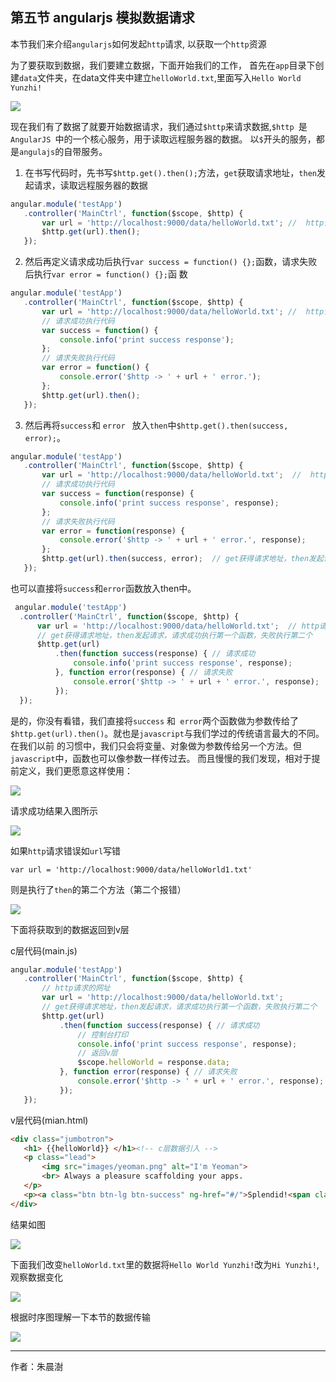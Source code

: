 
## 第五节 angularjs 模拟数据请求

本节我们来介绍`angularjs`如何发起`http`请求, 以获取一个`http`资源

为了要获取到数据，我们要建立数据，下面开始我们的工作，
首先在`app`目录下创建`data`文件夹，在data文件夹中建立`helloWorld.txt`,里面写入`Hello World Yunzhi!`

![](image/2017-10-24-09-49-58.png) 

现在我们有了数据了就要开始数据请求，我们通过`$http`来请求数据,`$http `是 `AngularJS `中的一个核心服务，用于读取远程服务器的数据。
以`$`开头的服务，都是`angulajs`的自带服务。

 1. 在书写代码时，先书写`$http.get().then();`方法，`get`获取请求地址，`then`发起请求，读取远程服务器的数据
 
 ``` javascript
 angular.module('testApp')
    .controller('MainCtrl', function($scope, $http) {
        var url = 'http://localhost:9000/data/helloWorld.txt'; //  http请求的地址
        $http.get(url).then();
    });
 ```
 
 2. 然后再定义请求成功后执行`var success = function() {};`函数，请求失败后执行`var error = function() {};`函 数
 
 ``` javascript
 angular.module('testApp')
    .controller('MainCtrl', function($scope, $http) {
        var url = 'http://localhost:9000/data/helloWorld.txt'; //  http请求的地址
        // 请求成功执行代码
        var success = function() {
            console.info('print success response');
        };
        // 请求失败执行代码
        var error = function() {
            console.error('$http -> ' + url + ' error.');
        };
        $http.get(url).then();
    });
 ```
 
 3. 然后再将`success`和 `error ` 放入`then`中`$http.get().then(success, error);`。
 
 ``` javascript
angular.module('testApp')
    .controller('MainCtrl', function($scope, $http) {
        var url = 'http://localhost:9000/data/helloWorld.txt';  //  http请求的地址
        // 请求成功执行代码
        var success = function(response) {
            console.info('print success response', response);
        };
        // 请求失败执行代码
        var error = function(response) {
            console.error('$http -> ' + url + ' error.', response);
        };
        $http.get(url).then(success, error);  // get获得请求地址，then发起请求，请求成功执行第一个函数，失败执行第二个
    });
  ```
  
 也可以直接将`success`和`error`函数放入then中。
  
  ```  javascript
   angular.module('testApp')
    .controller('MainCtrl', function($scope, $http) {
        var url = 'http://localhost:9000/data/helloWorld.txt';  // http请求的地址
        // get获得请求地址，then发起请求，请求成功执行第一个函数，失败执行第二个
        $http.get(url)
            .then(function success(response) { // 请求成功
                console.info('print success response', response);
            }, function error(response) { // 请求失败
                console.error('$http -> ' + url + ' error.', response);
            });
    });
```
  
  是的，你没有看错，我们直接将`success` 和` error`两个函数做为参数传给了`$http.get(url).then()`。就也是`javascript`与我们学过的传统语言最大的不同。在我们以前 的习惯中，我们只会将变量、对象做为参数传给另一个方法。但`javascript`中，函数也可以像参数一样传过去。
而且慢慢的我们发现，相对于提前定义，我们更愿意这样使用：

![](image/Peek2017-10-27-16-50.gif) 
  
  请求成功结果入图所示
  
 ![](image/2017-10-24-19-38-15.png) 
 
 如果`http`请求错误如`url`写错
 
 `var url = 'http://localhost:9000/data/helloWorld1.txt'`
 
  则是执行了`then`的第二个方法（第二个报错）
 
 ![](image/2017-10-24-19-32-13.png) 
 
 下面将获取到的数据返回到v层
 
 c层代码(main.js)
 
 ```javascript
 angular.module('testApp')
    .controller('MainCtrl', function($scope, $http) {
        // http请求的网址
        var url = 'http://localhost:9000/data/helloWorld.txt';
        // get获得请求地址，then发起请求，请求成功执行第一个函数，失败执行第二个
        $http.get(url)
            .then(function success(response) { // 请求成功
                // 控制台打印
                console.info('print success response', response);
                // 返回v层
                $scope.helloWorld = response.data;
            }, function error(response) { // 请求失败
                console.error('$http -> ' + url + ' error.', response);
            });
    });
 ```
 
 v层代码(mian.html)
 
 ```html
 <div class="jumbotron">
    <h1> {{helloWorld}} </h1><!-- c层数据引入 -->
    <p class="lead">
        <img src="images/yeoman.png" alt="I'm Yeoman">
        <br> Always a pleasure scaffolding your apps.
    </p>
    <p><a class="btn btn-lg btn-success" ng-href="#/">Splendid!<span class="glyphicon glyphicon-ok"></span></a></p>
</div>
 ```
 
 结果如图
 
 ![](image/2017-10-24-19-25.png) 
 
  下面我们改变`helloWorld.txt`里的数据将`Hello World Yunzhi!`改为`Hi Yunzhi!`,观察数据变化
  
   ![](image/2017-10-24-20-44-05.png) 
  
  根据时序图理解一下本节的数据传输
  
  ![](image/2017-10-24-20-18-28.png) 
  
  ---
  
  作者：朱晨澍